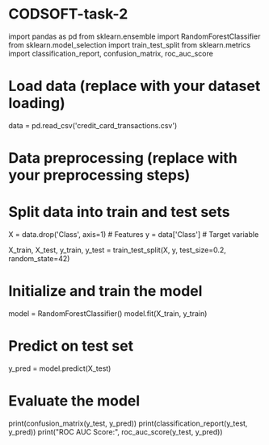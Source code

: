 # CODSOFT-task-2
import pandas as pd
from sklearn.ensemble import RandomForestClassifier
from sklearn.model_selection import train_test_split
from sklearn.metrics import classification_report, confusion_matrix, roc_auc_score

# Load data (replace with your dataset loading)
data = pd.read_csv('credit_card_transactions.csv')

# Data preprocessing (replace with your preprocessing steps)

# Split data into train and test sets
X = data.drop('Class', axis=1)  # Features
y = data['Class']  # Target variable

X_train, X_test, y_train, y_test = train_test_split(X, y, test_size=0.2, random_state=42)

# Initialize and train the model
model = RandomForestClassifier()
model.fit(X_train, y_train)

# Predict on test set
y_pred = model.predict(X_test)

# Evaluate the model
print(confusion_matrix(y_test, y_pred))
print(classification_report(y_test, y_pred))
print("ROC AUC Score:", roc_auc_score(y_test, y_pred))
